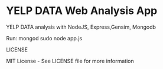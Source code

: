 YELP DATA Web Analysis App
================================================================

YELP DATA analysis with NodeJS, Express,Gensim, Mongodb 


Run:
mongod
sudo node app.js






LICENSE

MIT License - See LICENSE file for more information
